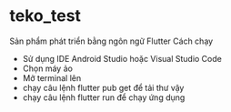 # teko_test
Sản phẩm phát triển bằng ngôn ngữ Flutter
Cách chạy
- Sử dụng IDE Android Studio hoặc Visual Studio Code
- Chọn máy ảo
- Mở terminal lên
- chạy câu lệnh flutter pub get để tải thư vậy
- chạy câu lệnh flutter run để chạy ứng dụng
